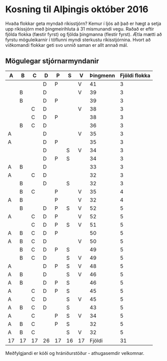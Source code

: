 # Kosning til Alþingis október 2016
Hvaða flokkar geta myndað ríkisstjórn?  Kemur í ljós að það er hægt a setja upp ríkissjórn með þingmeirihluta á 31 mismunandi vegu.
Raðað er eftir fjölda flokka (fæstir fyrst) og fjölda þingmanna (flestir fyrst).
Ætla mætti að fyrstu möguleikarnir í töflunni myndi sterkustu ríkisstjórnina.
Hvort að viðkomandi flokkar geti svo unnið saman er allt annað mál.
 


## Mögulegar stjórnarmyndanir 
|A|B|C|D|P|S|V|Þingmenn|Fjöldi flokka|
|---|---|---|---|---|---|---|---|---|
||||D|P||V|41|3
||B||D|||V|39|3
||B||D|P|||39|3
|||C|D|||V|38|3
|||C|D|P|||38|3
||B|C|D||||36|3
|A|||D|||V|35|3
|A|||D|P|||35|3
||||D||S|V|34|3
||||D|P|S||34|3
|A|B||D||||33|3
|A||C|D||||32|3
||B||D||S||32|3
||B|C||P||V|35|4
|A|B|||P||V|32|4
||B||D|P|S|V|52|5
|A||C|D|P||V|52|5
|||C|D|P|S|V|51|5
|A|B|C|D|P|||50|5
|A|B|C|D|||V|50|5
||B|C|D|P|S||49|5
||B|C|D||S|V|49|5
|A|||D|P|S|V|48|5
|A|B||D||S|V|46|5
|A|B||D|P|S||46|5
|A||C|D|P|S||45|5
|A||C|D||S|V|45|5
|A|B|C|D||S||43|5
|A||C||P|S|V|34|5
|A|B|C||P|S||32|5
|A|B|C|||S|V|32|5
|17|17|17|26|17|16|17|Fjöldi|31


Meðfylgjandi er kóði og hrániðurstöður - athugasemdir velkomnar.
